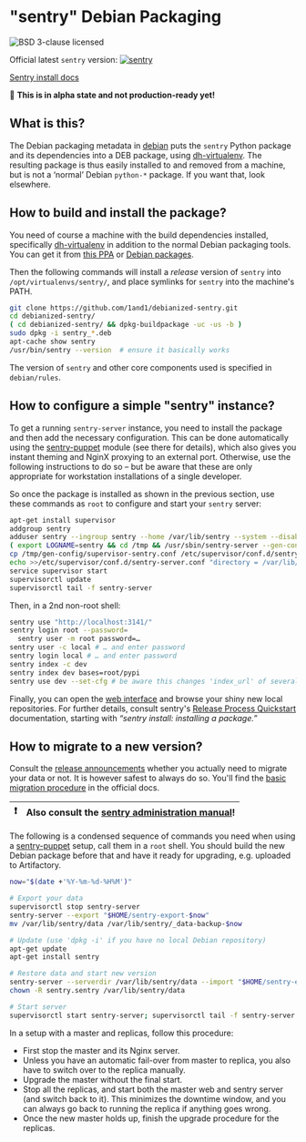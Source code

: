 # "sentry" Debian Packaging

![BSD 3-clause licensed](http://img.shields.io/badge/license-BSD_3--clause-red.svg)

Official latest `sentry` version: [![sentry](http://img.shields.io/pypi/v/sentry.svg)](https://pypi.python.org/pypi/sentry/)

[Sentry install docs](https://docs.sentry.io/server/installation/python/)

:loudspeaker: **This is in alpha state and not production-ready yet!**


## What is this?

The Debian packaging metadata in
[debian](https://github.com/1and1/debianized-sentry/tree/master/debian)
puts the `sentry` Python package and its dependencies into a DEB package,
using [dh-virtualenv](https://github.com/spotify/dh-virtualenv).
The resulting package is thus easily installed to and removed from a machine,
but is not a ‘normal’ Debian `python-*` package. If you want that, look elsewhere.


## How to build and install the package?

You need of course a machine with the build dependencies installed, specifically
[dh-virtualenv](https://github.com/spotify/dh-virtualenv) in addition to the normal Debian packaging tools.
You can get it from [this PPA](https://launchpad.net/~dh-virtualenv/+archive/ubuntu/stable)
or [Debian packages](https://packages.debian.org/source/sid/dh-virtualenv).

Then the following commands will install a *release* version of `sentry` into `/opt/virtualenvs/sentry/`,
and place symlinks for `sentry` into the machine's PATH.

```sh
git clone https://github.com/1and1/debianized-sentry.git
cd debianized-sentry/
( cd debianized-sentry/ && dpkg-buildpackage -uc -us -b )
sudo dpkg -i sentry_*.deb
apt-cache show sentry
/usr/bin/sentry --version  # ensure it basically works
```

The version of `sentry` and other core components used is specified in `debian/rules`.


## How to configure a simple "sentry" instance?

To get a running `sentry-server` instance, you need to install the package and then add the necessary configuration.
This can be done automatically using the [sentry-puppet](https://github.com/1and1/sentry-puppet) module (see there for details), which also gives you instant theming and NginX proxying to an external port.
Otherwise, use the following instructions to do so
– but be aware that these are only appropriate for workstation installations of a single developer.

So once the package is installed as shown in the previous section,
use these commands as `root` to configure and start your `sentry` server:

```sh
apt-get install supervisor
addgroup sentry
adduser sentry --ingroup sentry --home /var/lib/sentry --system --disabled-password
( export LOGNAME=sentry && cd /tmp && /usr/sbin/sentry-server --gen-config )
cp /tmp/gen-config/supervisor-sentry.conf /etc/supervisor/conf.d/sentry-server.conf
echo >>/etc/supervisor/conf.d/sentry-server.conf "directory = /var/lib/sentry"
service supervisor start
supervisorctl update
supervisorctl tail -f sentry-server
```

Then, in a 2nd non-root shell:

```sh
sentry use "http://localhost:3141/"
sentry login root --password=
  sentry user -m root password=…
sentry user -c local # … and enter password
sentry login local # … and enter password
sentry index -c dev
sentry index dev bases=root/pypi
sentry use dev --set-cfg # be aware this changes 'index_url' of several configs in your $HOME
```

Finally, you can open the [web interface](http://localhost:3141/) and browse your shiny new local repositories.
For further details, consult sentry's
[Release Process Quickstart](http://doc.sentry.net/latest/quickstart-releaseprocess.html)
documentation, starting with *“sentry install: installing a package.”*


## How to migrate to a new version?

Consult the [release announcements](https://groups.google.com/forum/#!searchin/sentry-dev/releases|sort:date)
whether you actually need to migrate your data or not.
It is however safest to always do so.
You'll find the
[basic migration procedure](http://doc.sentry.net/latest/quickstart-server.html#versioning-exporting-and-importing-server-state)
in the official docs.

:exclamation: | Also consult the [sentry administration manual](http://doc.sentry.net/3.0/adminman/)!
----: | :----

The following is a condensed sequence of commands
you need when using a [sentry-puppet](https://github.com/1and1/sentry-puppet) setup,
call them in a `root` shell. You should build the new Debian package before that and
have it ready for upgrading, e.g. uploaded to Artifactory.

```sh
now="$(date +'%Y-%m-%d-%H%M')"

# Export your data
supervisorctl stop sentry-server
sentry-server --export "$HOME/sentry-export-$now"
mv /var/lib/sentry/data /var/lib/sentry/_data-backup-$now

# Update (use 'dpkg -i' if you have no local Debian repository)
apt-get update
apt-get install sentry

# Restore data and start new version
sentry-server --serverdir /var/lib/sentry/data --import "$HOME/sentry-export-$now"
chown -R sentry.sentry /var/lib/sentry/data

# Start server
supervisorctl start sentry-server; supervisorctl tail -f sentry-server
```

In a setup with a master and replicas, follow this procedure:

* First stop the master and its Nginx server.
* Unless you have an automatic fail-over from master to replica, you also have to switch over to the replica manually.
* Upgrade the master without the final start.
* Stop all the replicas, and start both the master web and sentry server (and switch back to it). This minimizes the downtime window, and you can always go back to running the replica if anything goes wrong.
* Once the new master holds up, finish the upgrade procedure for the replicas.
